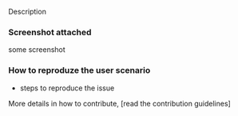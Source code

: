 Description

### Screenshot attached

some screenshot


### How to reproduze the user scenario

 - steps to reproduce the issue

More details in how to contribute, [read the contribution guidelines]

